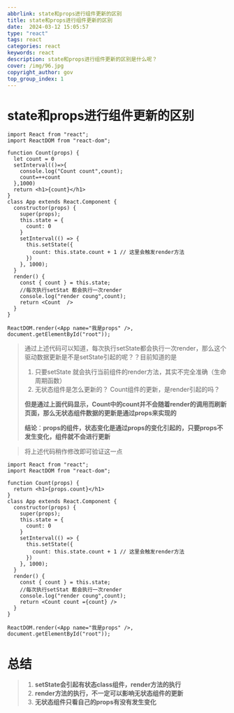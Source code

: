```yaml
---
abbrlink: state和props进行组件更新的区别
title: state和props进行组件更新的区别
date:  2024-03-12 15:05:57
type: "react"
tags: react
categories: react
keywords: react
description: state和props进行组件更新的区别是什么呢？
cover: /img/96.jpg
copyright_author: gov
top_group_index: 1
---
```

# state和props进行组件更新的区别

```react
import React from "react";
import ReactDOM from "react-dom";

function Count(props) {
  let count = 0
  setInterval(()=>{
    console.log("Count count",count);
    count=++count
  },1000)
  return <h1>{count}</h1>
}
class App extends React.Component {
  constructor(props) {
    super(props);
    this.state = {
      count: 0
    }
    setInterval(() => {
      this.setState({
        count: this.state.count + 1 // 这里会触发render方法
      })
    }, 1000);
  }
  render() {
    const { count } = this.state;
    //每次执行setStat 都会执行一次render
    console.log("render coung",count);
    return <Count  />
  }
}

ReactDOM.render(<App name="我是props" />, document.getElementById("root"));
```

> 通过上述代码可以知道，每次执行setState都会执行一次render，那么这个驱动数据更新是不是setState引起的呢？？目前知道的是
>
> 1. 只要setState 就会执行当前组件的render方法，其实不完全准确（生命周期函数）
> 2. 无状态组件是怎么更新的？  Count组件的更新，是render引起的吗？
>
> **但是通过上面代码显示，Count中的count并不会随着render的调用而刷新页面，那么无状态组件数据的更新是通过props来实现的**
>
> **结论**：**props的组件，状态变化是通过props的变化引起的，只要props不发生变化，组件就不会进行更新**

> 将上述代码稍作修改即可验证这一点

```react
import React from "react";
import ReactDOM from "react-dom";

function Count(props) {
  return <h1>{props.count}</h1>
}
class App extends React.Component {
  constructor(props) {
    super(props);
    this.state = {
      count: 0
    }
    setInterval(() => {
      this.setState({
        count: this.state.count + 1 // 这里会触发render方法
      })
    }, 1000);
  }
  render() {
    const { count } = this.state;
    //每次执行setStat 都会执行一次render
    console.log("render coung",count);
    return <Count count ={count} />
  }
}

ReactDOM.render(<App name="我是props" />, document.getElementById("root"));
```

# 总结

> 1. **setState会引起有状态class组件，render方法的执行**
> 2. **render方法的执行，不一定可以影响无状态组件的更新**
> 3. **无状态组件只看自己的props有没有发生变化**